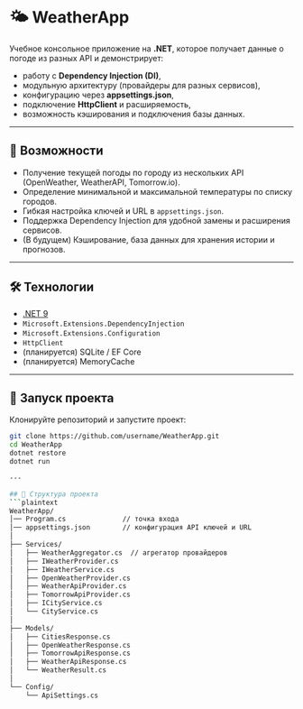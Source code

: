 # 🌤 WeatherApp

Учебное консольное приложение на **.NET**, которое получает данные о погоде из разных API и демонстрирует:
- работу с **Dependency Injection (DI)**,
- модульную архитектуру (провайдеры для разных сервисов),
- конфигурацию через **appsettings.json**,
- подключение **HttpClient** и расширяемость,
- возможность кэширования и подключения базы данных.

---

## 🚀 Возможности
- Получение текущей погоды по городу из нескольких API (OpenWeather, WeatherAPI, Tomorrow.io).  
- Определение минимальной и максимальной температуры по списку городов.  
- Гибкая настройка ключей и URL в `appsettings.json`.  
- Поддержка Dependency Injection для удобной замены и расширения сервисов.  
- (В будущем) Кэширование, база данных для хранения истории и прогнозов.

---

## 🛠 Технологии
- [.NET 9](https://dotnet.microsoft.com/)  
- `Microsoft.Extensions.DependencyInjection`  
- `Microsoft.Extensions.Configuration`  
- `HttpClient`  
- (планируется) SQLite / EF Core  
- (планируется) MemoryCache

---

## 🚀 Запуск проекта

Клонируйте репозиторий и запустите проект:

```bash
git clone https://github.com/username/WeatherApp.git
cd WeatherApp
dotnet restore
dotnet run

---

## 📂 Структура проекта
```plaintext
WeatherApp/
│── Program.cs              // точка входа
│── appsettings.json        // конфигурация API ключей и URL
│
├── Services/
│   ├── WeatherAggregator.cs  // агрегатор провайдеров
│   ├── IWeatherProvider.cs
│   ├── IWeatherService.cs
│   ├── OpenWeatherProvider.cs
│   ├── WeatherApiProvider.cs
│   ├── TomorrowApiProvider.cs
│   ├── ICityService.cs
│   └── CityService.cs
│
├── Models/
│   ├── CitiesResponse.cs
│   ├── OpenWeatherResponse.cs
│   ├── TomorrowApiResponse.cs
│   ├── WeatherApiResponse.cs
│   └── WeatherResult.cs
│
└── Config/
    └── ApiSettings.cs
